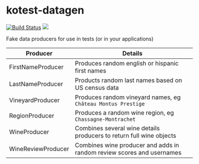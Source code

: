 # kotest-datagen

[![Build Status](https://travis-ci.org/kotest/kotest-datagen.svg?branch=master)](https://travis-ci.org/kotest/kotest-datagen)
[<img src="https://img.shields.io/nexus/s/https/oss.sonatype.org/io.kotest.datagen/kotest-datagen.svg?label=latest%20snapshot&style=plastic"/>](https://oss.sonatype.org/content/repositories/snapshots/io/kotest/datagen/)

Fake data producers for use in tests (or in your applications)


| Producer  	| Details  	|
|---	|---	|
| FirstNameProducer | Produces random english or hispanic first names |
| LastNameProducer | Products random last names based on US census data |
| VineyardProducer	| Produces random vineyard names, eg `Château Montus Prestige` |
| RegionProducer	| Produces a random wine region, eg `Chassagne-Montrachet` |
| WineProducer | Combines several wine details producers to return full wine objects |
| WineReviewProducer | Combines wine producer and adds in random review scores and usernames |
